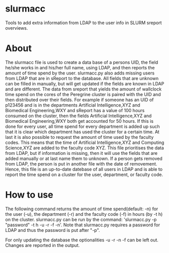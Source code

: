 # slurmacc
Tools to add extra information from LDAP to the user info in SLURM sreport overviews.

# About

The slurmacc file is used to create a data base of a persons UID, the field he/she works in and his/her full name, using LDAP, and then reports the amount of time spend by the user. 
slurmacc.py also adds missing users from LDAP that are in sReport to the database. All fields that are unknown can be filled in manually, but will get updated if the fields are known in LDAP and are different.
The data from sreport that yields the amount of wallclock time spend on the cores of the Peregrine cluster is paired with the UID and then distributed over their fields.
For example if someone has an UID of p123456 and is in the departments Artificial Intelligence,XYZ and Biomedical Engineering,WXY and sReport has a value of 100 hours consumed on the cluster,
then the fields Artificial Intelligence,XYZ and Biomedical Engineering,WXY both get accounted for 50 hours.
If this is done for every user, all time spend for every department is added up such that it is clear which department has used the cluster for a certain time.
At last it is also possible to request the amount of time used by the faculty codes. This means that the time of Artificial Intelligence,XYZ and Computing Science,XYZ are added to the faculty code XYZ.
This file prioritises the data from LDAP, but if information is missing, then it will use the fields that are added manually or at last name them to unknown. If a person gets removed from LDAP, the person is put in another file with the date of removement. 
Hence, this file is an up-to-date datebase of all users in LDAP and is able to report the time spend on a cluster for the user, department, or faculty code.

# How to use

The following command returns the amount of time spend(default: -n) for the user (-u), the department (-r) and the faculty code (-f) in hours (by -t h) on the cluster.
slurmacc.py can be run by the command: 'slurmacc.py -p "password" -t h -u -r -f -n'.
Note that slurmacc.py requires a password for LDAP and thus the password is put after "-p".

For only updating the database the optionalities -u -r -n -f can be left out.
Changes are reported in the output.
